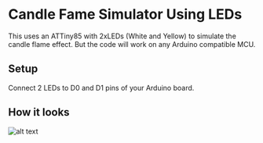 # Candle Fame Simulator Using LEDs

This uses an ATTiny85 with 2xLEDs (White and Yellow) to simulate the candle flame effect.
But the code will work on any Arduino compatible MCU.

## Setup
Connect 2 LEDs to D0 and D1 pins of your Arduino board.

## How it looks
![alt text](https://78.media.tumblr.com/f34c99ffe75c57f71d2646b328f2055a/tumblr_p3z2g9PmzT1x5ancbo1_400.gif "How it looks")
